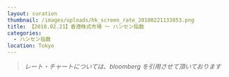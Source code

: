 ```yaml
---
layout: curation
thumbnail: /images/uploads/hk_screen_rate_20180221133853.png
title: 【2018.02.21】香港株式市場 〜 ハンセン指数
categories:
  - ハンセン指数
location: Tokyo
---
```

> _レート・チャートについては、bloomberg を引用させて頂いております_
